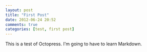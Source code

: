 ```yaml
---
layout: post
title: "First Post"
date: 2012-06-24 20:52
comments: true
categories: [test, first post]
---
```


This is a test of Octopress. I'm going to have to learn Markdown.